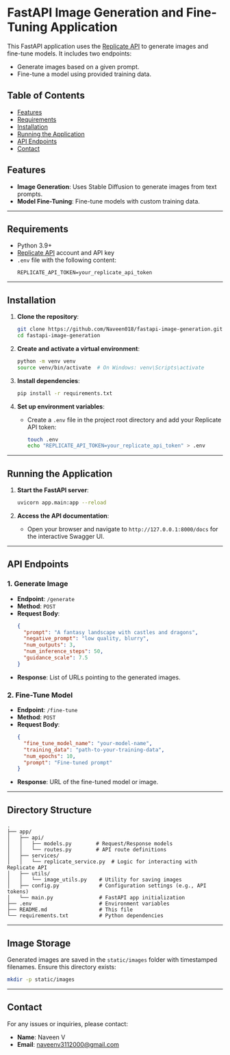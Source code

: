
# FastAPI Image Generation and Fine-Tuning Application

This FastAPI application uses the [Replicate API](https://replicate.com/) to generate images and fine-tune models. It includes two endpoints:
- Generate images based on a given prompt.
- Fine-tune a model using provided training data.

## Table of Contents

- [Features](#features)
- [Requirements](#requirements)
- [Installation](#installation)
- [Running the Application](#running-the-application)
- [API Endpoints](#api-endpoints)
- [Contact](#contact)

## Features
- **Image Generation**: Uses Stable Diffusion to generate images from text prompts.
- **Model Fine-Tuning**: Fine-tune models with custom training data.

---

## Requirements

- Python 3.9+
- [Replicate API](https://replicate.com/) account and API key
- `.env` file with the following content:
  ```
  REPLICATE_API_TOKEN=your_replicate_api_token
  ```

---

## Installation

1. **Clone the repository**:
   ```bash
   git clone https://github.com/Naveen018/fastapi-image-generation.git
   cd fastapi-image-generation
   ```

2. **Create and activate a virtual environment**:
   ```bash
   python -m venv venv
   source venv/bin/activate  # On Windows: venv\Scripts\activate
   ```

3. **Install dependencies**:
   ```bash
   pip install -r requirements.txt
   ```

4. **Set up environment variables**:
   - Create a `.env` file in the project root directory and add your Replicate API token:
     ```bash
     touch .env
     echo "REPLICATE_API_TOKEN=your_replicate_api_token" > .env
     ```

---

## Running the Application

1. **Start the FastAPI server**:
   ```bash
   uvicorn app.main:app --reload
   ```

2. **Access the API documentation**:
   - Open your browser and navigate to `http://127.0.0.1:8000/docs` for the interactive Swagger UI.

---

## API Endpoints

### 1. **Generate Image**
- **Endpoint**: `/generate`
- **Method**: `POST`
- **Request Body**:
  ```json
  {
    "prompt": "A fantasy landscape with castles and dragons",
    "negative_prompt": "low quality, blurry",
    "num_outputs": 3,
    "num_inference_steps": 50,
    "guidance_scale": 7.5
  }
  ```
- **Response**: List of URLs pointing to the generated images.

### 2. **Fine-Tune Model**
- **Endpoint**: `/fine-tune`
- **Method**: `POST`
- **Request Body**:
  ```json
  {
    "fine_tune_model_name": "your-model-name",
    "training_data": "path-to-your-training-data",
    "num_epochs": 10,
    "prompt": "Fine-tuned prompt"
  }
  ```
- **Response**: URL of the fine-tuned model or image.

---

## Directory Structure

```plaintext
.
├── app/
│   ├── api/
│   │   ├── models.py        # Request/Response models
│   │   └── routes.py        # API route definitions
│   ├── services/
│   │   └── replicate_service.py  # Logic for interacting with Replicate API
│   ├── utils/
│   │   └── image_utils.py    # Utility for saving images
│   ├── config.py             # Configuration settings (e.g., API tokens)
│   └── main.py               # FastAPI app initialization
├── .env                      # Environment variables
├── README.md                 # This file
└── requirements.txt          # Python dependencies
```

---

## Image Storage

Generated images are saved in the `static/images` folder with timestamped filenames. Ensure this directory exists:
```bash
mkdir -p static/images
```

---

## Contact

For any issues or inquiries, please contact:
- **Name**: Naveen V
- **Email**: naveenv3112000@gmail.com
